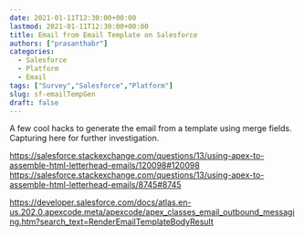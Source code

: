 ```yaml
---
date: 2021-01-11T12:30:00+00:00
lastmod: 2021-01-11T12:30:00+00:00
title: Email from Email Template on Salesforce
authors: ["prasanthabr"]
categories: 
  - Salesforce
  - Platform
  - Email
tags: ["Survey","Salesforce","Platform"]
slug: sf-emailTempGen
draft: false
---
```


A few cool hacks to generate the email from a template using merge fields.  
Capturing here for further investigation.  

https://salesforce.stackexchange.com/questions/13/using-apex-to-assemble-html-letterhead-emails/120098#120098  
https://salesforce.stackexchange.com/questions/13/using-apex-to-assemble-html-letterhead-emails/8745#8745  

https://developer.salesforce.com/docs/atlas.en-us.202.0.apexcode.meta/apexcode/apex_classes_email_outbound_messaging.htm?search_text=RenderEmailTemplateBodyResult